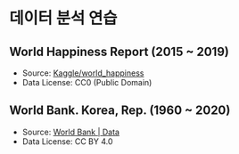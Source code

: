 # 데이터 분석 연습

## World Happiness Report (2015 ~ 2019)

- Source: <a href="https://www.kaggle.com/datasets/unsdsn/world-happiness" target="_blank">Kaggle/world_happiness</a>
- Data License: CC0 (Public Domain)


## World Bank. Korea, Rep. (1960 ~ 2020)

- Source: <a href="https://data.worldbank.org/country/KR" target="_blank">World Bank | Data</a>
- Data License: CC BY 4.0
